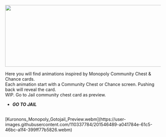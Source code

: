 <p align="center">
<img width="1000" height="200" src="https://user-images.githubusercontent.com/110337784/201546506-f81dd3c3-cdcc-4c2c-8051-c991774d5b8e.jpg">
</p>

Here you will find animations inspired by Monopoly Community Chest & Chance cards.<BR>
Each animation start with a Community Chest or Chance screen. Pushing back will reveal the card.<BR>
WIP. Go to Jail community chest card as preview.<BR>

- ___GO TO JAIL___
<BR>
[Kuronons_Monopoly_Gotojail_Preview.webm](https://user-images.githubusercontent.com/110337784/201546489-a041784e-61c5-46bc-a1f4-399ff77b5826.webm)


